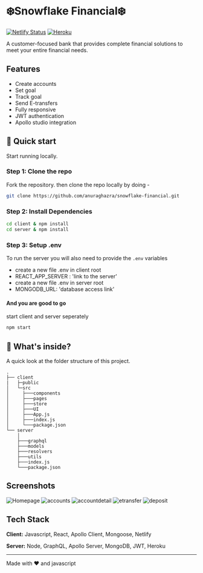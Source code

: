 # ❄️Snowflake Financial❄️

[![Netlify Status](https://api.netlify.com/api/v1/badges/4cdbeec1-d7ee-420e-969d-94fca22492c4/deploy-status?branch=main)](https://app.netlify.com/sites/snowflake-financial/deploys) [![Heroku](https://heroku-badge.herokuapp.com/?app=shubham-tinyapp)]()

A customer-focused bank that provides complete financial solutions to meet your entire financial needs.

## Features

- Create accounts
- Set goal
- Track goal
- Send E-transfers
- Fully responsive
- JWT authentication
- Apollo studio integration

## :rocket: Quick start

Start running locally.

### Step 1: Clone the repo

Fork the repository. then clone the repo locally by doing -

```sh
git clone https://github.com/anuraghazra/snowflake-financial.git
```

### Step 2: Install Dependencies

```sh
cd client & npm install
cd server & npm install
```

### Step 3: Setup .env

To run the server you will also need to provide the `.env` variables

- create a new file .env in client root
- REACT_APP_SERVER : 'link to the server'
- create a new file .env in server root
- MONGODB_URL: 'database access link'

#### And you are good to go

start client and server seperately

```sh
npm start
```

## :open_file_folder: What's inside?

A quick look at the folder structure of this project.

    .
    ├── client
    |   ├─public
    │   └─src
    │     ├───components
    │     ├───pages
    │     ├───store
    │     ├───UI
    │     ├───App.js
    │     ├───index.js
    │     └───package.json
    └── server
        │
        ├───graphql
        ├───models
        ├───resolvers
        ├───utils
        ├───index.js
        └───package.json


## Screenshots

![Homepage]()
![accounts]()
![accountdetail]()
![etransfer]()
![deposit]()

## Tech Stack

**Client:** Javascript, React, Apollo Client, Mongoose, Netlify

**Server:** Node, GraphQL, Apollo Server, MongoDB, JWT, Heroku

---

Made with :heart: and javascript
